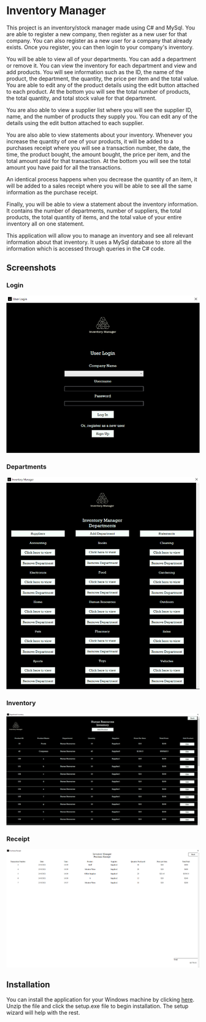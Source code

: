 # Inventory Manager

This project is an inventory/stock manager made using C# and MySql. You are able to register a new company, then register as a new user for that company. You can also register as a new user for a company that already exists. Once you register, you can then login to your company's inventory. 

You will be able to view all of your departments. You can add a department or remove it. You can view the inventory for each department and view and add products. You will see information such as the ID, the name of the product, the department, the quantity, the price per item and the total value. You are able to edit any of the product details using the edit button attached to each product. At the bottom you will see the total number of products, the total quantity, and total stock value for that department.

You are also able to view a supplier list where you will see the supplier ID, name, and the number of products they supply you. You can edit any of the details using the edit button attached to each supplier. 

You are also able to view statements about your inventory. Whenever you increase the quantity of one of your products, it will be added to a purchases receipt where you will see a transaction number, the date, the time, the product bought, the amount bought, the price per item, and the total amount paid for that transaction. At the bottom you will see the total amount you have paid for all the transactions.

An identical process happens when you decrease the quantity of an item, it will be added to a sales receipt where you will be able to see all the same information as the purchase receipt. 

Finally, you will be able to view a statement about the inventory information. It contains the number of departments, number of suppliers, the total products, the total quantity of items, and the total value of your entire inventory all on one statement.

This application will allow you to manage an inventory and see all relevant information about that inventory. It uses a MySql database to store all the information which is accessed through queries in the C# code.

## Screenshots

### Login
![alt text](Login.png "Login") 

### Departments
![alt text](Deps.png "Departments")

### Inventory
![alt text](Inv.png "Inventory")

### Receipt
![alt text](rec.png "Receipt")

## Installation

You can install the application for your Windows machine by clicking [here](InventoryManager.zip). Unzip the file and click the setup.exe file to begin installation. The setup wizard will help with the rest. 